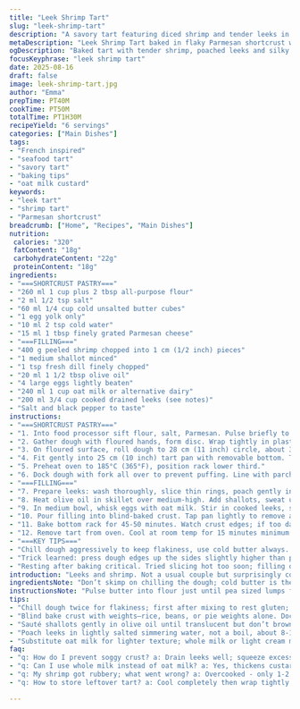 ```yaml
---
title: "Leek Shrimp Tart"
slug: "leek-shrimp-tart"
description: "A savory tart featuring diced shrimp and tender leeks in a custard, baked in a flaky shortcrust pastry. Leeks are first softened into a gentle wilt; shrimp quickly seared with garlic and thyme. Custard made from eggs and creamy oat milk for a lighter texture. The crust is enriched with grated Parmesan to add nutty depth. Baked until golden and set, resting critical for slice clean-up. Adapted with dill instead of thyme, and shallot for garlic for a twist. A quick savory main, no nuts, great for a weeknight meal or casual dinner party. Recognize doneness by firm edges and springy center, not looking wet or wobbly. Mix of textures, fresh herb aroma, crisp bottom."
metaDescription: "Leek Shrimp Tart baked in flaky Parmesan shortcrust with creamy oat milk custard. Savory, lightly herbed with dill and shallot, perfect for weeknight meals."
ogDescription: "Baked tart with tender shrimp, poached leeks and silky oat milk custard in a Parmesan crust. Dill and shallot swap in for fresh herbal twist."
focusKeyphrase: "leek shrimp tart"
date: 2025-08-16
draft: false
image: leek-shrimp-tart.jpg
author: "Emma"
prepTime: PT40M
cookTime: PT50M
totalTime: PT1H30M
recipeYield: "6 servings"
categories: ["Main Dishes"]
tags:
- "French inspired"
- "seafood tart"
- "savory tart"
- "baking tips"
- "oat milk custard"
keywords:
- "leek tart"
- "shrimp tart"
- "Parmesan shortcrust"
breadcrumb: ["Home", "Recipes", "Main Dishes"]
nutrition: 
 calories: "320"
 fatContent: "18g"
 carbohydrateContent: "22g"
 proteinContent: "18g"
ingredients:
- "===SHORTCRUST PASTRY==="
- "260 ml 1 cup plus 2 tbsp all-purpose flour"
- "2 ml 1/2 tsp salt"
- "60 ml 1/4 cup cold unsalted butter cubes"
- "1 egg yolk only"
- "10 ml 2 tsp cold water"
- "15 ml 1 tbsp finely grated Parmesan cheese"
- "===FILLING==="
- "400 g peeled shrimp chopped into 1 cm (1/2 inch) pieces"
- "1 medium shallot minced"
- "1 tsp fresh dill finely chopped"
- "20 ml 1 1/2 tbsp olive oil"
- "4 large eggs lightly beaten"
- "240 ml 1 cup oat milk or alternative dairy"
- "200 ml 3/4 cup cooked drained leeks (see notes)"
- "Salt and black pepper to taste"
instructions:
- "===SHORTCRUST PASTRY==="
- "1. Into food processor sift flour, salt, Parmesan. Pulse briefly to mix. Add cold butter cubes, pulse 4-5 times, short bursts. Avoid overmixing – mixture should look coarse crumbs, pea-sized butter bits visible. Add egg yolk and cold water one tbsp at a time. Pulse till dough just holds when pinched. Dough will be shaggy but cohesive."
- "2. Gather dough with floured hands, form disc. Wrap tightly in plastic wrap. Refrigerate minimum 40 min. Resting firms butter, hydrate flour. No skipping or pastry toughens."
- "3. On floured surface, roll dough to 28 cm (11 inch) circle, about 3 mm thick. Easy to patch cracks with fingertips. Don’t over-roll or crust shrinks in oven."
- "4. Fit gently into 25 cm (10 inch) tart pan with removable bottom. Trim edges, patch if needed. Chill again for 35 min so butter firms back."
- "5. Preheat oven to 185°C (365°F), position rack lower third."
- "6. Dock dough with fork all over to prevent puffing. Line with parchment, fill with pie weights or dry beans. Blind bake about 15 minutes until edges turning pale gold but base still soft. Remove weights, bake 5-7 min more till lightly toasted. Crust must stay dry to support filling."
- "===FILLING==="
- "7. Prepare leeks: wash thoroughly, slice thin rings, poach gently in simmering salted water till tender about 8-10 min. Drain well, squeeze excess moisture to avoid soggy custard."
- "8. Heat olive oil in skillet over medium-high. Add shallots, sweat until translucent but not browned about 2 min. Add chopped shrimp and dill, cook just until shrimp opaque, 1-2 min. Watch carefully; overcooked shrimp rubbery. Remove from heat, cool slightly."
- "9. In medium bowl, whisk eggs with oat milk. Stir in cooked leeks, shrimp mixture. Season with salt and pepper but cautious – shrimp and Parmesan in crust add saltiness. Mix gently, don’t whip in air bubbles; custard should be smooth but not frothy."
- "10. Pour filling into blind-baked crust. Tap pan lightly to remove air bubbles, spread evenly."
- "11. Bake bottom rack for 45-50 minutes. Watch crust edges; if too dark, cover loosely with foil. Filling is done when top is set but with a slight jiggle in center. Curiosity: pressing gently with finger; should spring back. Wet or weeping custard means underdone."
- "12. Remove tart from oven. Cool at room temp for 15 minutes minimum so custard firms for neat slicing. Serve warm or room temp alongside crisp arugula salad dressed simply."
- "===KEY TIPS==="
- "Chill dough aggressively to keep flakiness, use cold butter always. Substitute oat milk for lighter body but feel free to use whole milk or cream if wanting richness and classic mouthfeel. Parmesan in dough adds subtle umami; if cheese not available, use a pinch of sea salt and a dash of smoked paprika to deepen crust flavor. Dill switched in for thyme for fresher anise notes; tarragon would be worth a try if available. Saute shallot gently to avoid bitterness that raw garlic can bring at times; garlic may overpower delicate shrimp and leek."
- "Trick learned: press dough edges up the sides slightly higher than pan rim to prevent filling overflow during baking. Use smaller shrimp chunks for better texture contrast. Using parchment and weights during blind bake crucial to avoid bubble pockets. If crust feels soft post bake, extend dry bake time by 3-5 minutes but watch so no burning."
- "Resting after baking critical. Tried slicing hot too soon; filling oozed out ruining texture and presentation. Patience here pays off. When cooking shrimp, timing is everything: a few seconds longer and rubbery; a few seconds less, they’re underdone and chewy."
introduction: "Leeks and shrimp. Not a usual couple but surprisingly complementary. The sweetness of leeks that have been slowly poached pairs nicely with the briny snap of shrimp. The custard sets around them, held up by a shortcrust pastry that’s buttery with a hint of Parmesan. No cream here, swapped for oat milk to lighten things up. I prefer using shallots over garlic; garlic can sometimes dominate the delicate seafood flavor. Dill instead of thyme – fresher, slightly citrusy, unexpected twist but worth it. Blind baking the crust is a must.The crust should be golden but not dark, still sturdy enough to hold the juicy filling. Watch the custard carefully; wobble means almost done but set enough to slice clean. Rest cooled, always. I learned the hard way. The filling is velvety, punctuated by little shrimpy bites and sweet morsels of leek. Serve with a tart green salad. Simple, satisfying."
ingredientsNote: "Don’t skimp on chilling the dough; cold butter is the backbone here. If you lack butter, coconut oil chilled works but expect a different crumb texture. Parmesan in dough isn’t traditional but adds a nice nutty background; skip or substitute with finely ground almonds if not avoiding nuts. Oat milk adds sweetness and lightness, but whole milk or half-and-half are fine for creamier mouthfeel. Shrimp – choose fresh or thawed frozen. Avoid pre-cooked shrimp or you risk rubbery texture. Leeks must be well drained; soggy custard is a common pitfall. The shallot swap from garlic protects flavor balance, but garlic lovers could add a hint chopped fine at the end of cooking shrimp, watch intensity. Dill herb flexibility—tarragon or chervil also excellent. Weights for blind baking? Dry rice or beans work fine as pantry backups."
instructionsNote: "Pulse butter into flour just until pea sized lumps form; over-blending melts butter and toughens dough. The egg yolk adds richness without toughening gluten as whole egg would. Chill dough twice to relax gluten and firm fats. Docking crust prevents bubbling during blind bake, a must. During link preparation, moisture is enemy – squeeze leeks dry, eggs in custard just mixed enough to combine, not foam. Heat shrimp through without overcooking; watch appearance closely. Baking is a slow gentle set; look for color on top shifting to pale gold with just a jiggle when nudged. Cover edges to prevent darkening too soon. Cooling is essential—warm filling runs and slices poorly. A good knife heated briefly in warm water cuts cleaner slices when ready to serve. Serve with peppery greens to cut richness."
tips:
- "Chill dough twice for flakiness; first after mixing to rest gluten; second after shaping in pan so butter firms up again. Cold butter key; melts fast otherwise. Pulse flour and butter until pea-sized lumps remain; overdoing means dense crust. Use grated Parmesan in dough for subtle umami; no cheese swap to smoked paprika plus salt works, flavor depth shifts. Pat crust edges slightly higher than rim to catch filling swell, prevents messy overflow that ruins bake."
- "Blind bake crust with weights—rice, beans, or pie weights alone. Dock dough first to stop bubbles but weights press crust flat and keep base dry. Remove parchment before last few minutes to light toast crust bottom. Wet pastry or soggy base ruins custard setting; drain leeks extra well, press to squeeze out moisture or custard goes runny. If crust soft post blind bake, tack on 3-5 minutes dry bake, but watch carefully for browning."
- "Sauté shallots gently in olive oil until translucent but don’t brown; bitterness kills sweet shrimp flavor. Dill chopped fresh is bright swap for thyme; if none fresh, dried dill but less potent. Watch shrimp closely; 1-2 minutes only until opaque, rubbery if overcooked, underdone feels chewy. Cool slightly before mixing custard so eggs don’t start cooking early. Mix eggs and oat milk lightly; lumps break if whisked too hard or custard foams, avoid air bubbles for smooth set."
- "Poach leeks in lightly salted simmering water, not a boil, about 8-10 minutes till soft but not mushy. Drain and squeeze well; excess water floods custard and ruins firm slice. Baking custard done when surface set but with slight jiggle in center, edges spring back when pressed. If weeping or wet, needs longer bake. Cover edges loosely with foil if browning too fast. Cooling 15 mins minimum before slicing critical; filling firms and cuts clean, no running."
- "Substitute oat milk for lighter texture; whole milk or light cream make custard richer but thicker mouthfeel. Butter can switch to chilled coconut oil but expect denser bite and different crumb. Use smaller shrimp pieces for texture contrast. If crust cracks while rolling, patch with bits and chill again. Avoid garlic if herbs delicate as it overpowers shrimp flavor; shallot gentler, or add tiny minced garlic at end if you want punch. Parchment and weights really prevent bubbling, no shortcuts."
faq:
- "q: How do I prevent soggy crust? a: Drain leeks well; squeeze excess water. Blind bake crust with weights. Dock dough before blind bake. Use parchment under weights then remove last bake stage. Chill dough twice; firm butter avoids shrinkage. Dry bake longer if still soft but watch edges."
- "q: Can I use whole milk instead of oat milk? a: Yes, thickens custard more, richer flavor but heavier. Oat milk lighter, less fat. Cream works too but custard sets denser. Adjust baking time slightly; richer custard may need longer to set fully. Test jiggle on surface is key."
- "q: My shrimp got rubbery; what went wrong? a: Overcooked - only 1-2 minutes in hot pan till opaque. Remove from heat immediately. Shrimp continue cooking with residual heat if left too long. Smaller pieces cook faster; watch timing exactly. Under cooked feels chewy; same watch time but less."
- "q: How to store leftover tart? a: Cool completely then wrap tightly with foil or plastic. Refrigerate up to 2 days best. Reheat gently in low oven to avoid crust sogginess. Can freeze whole tart wrapped well, thaw overnight in fridge before warming. Texture slightly changes with freezing but still tasty."

---
```


